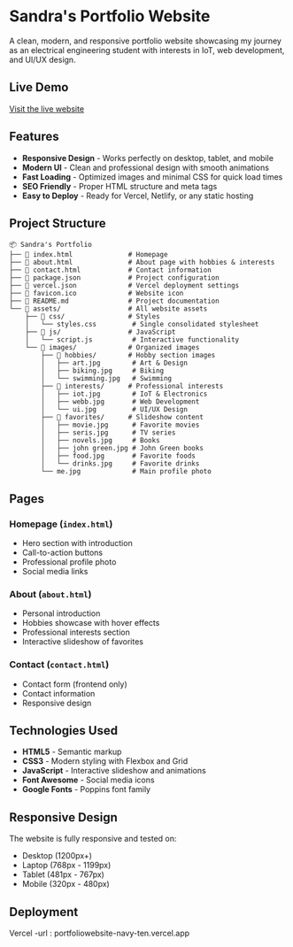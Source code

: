 #  Sandra's Portfolio Website

A clean, modern, and responsive portfolio website showcasing my journey as an electrical engineering student with interests in IoT, web development, and UI/UX design.
##  Live Demo

[Visit the live website](https://portfoliowebsite-navy-ten.vercel.app/)

##  Features

- **Responsive Design** - Works perfectly on desktop, tablet, and mobile
- **Modern UI** - Clean and professional design with smooth animations
- **Fast Loading** - Optimized images and minimal CSS for quick load times
- **SEO Friendly** - Proper HTML structure and meta tags
- **Easy to Deploy** - Ready for Vercel, Netlify, or any static hosting

##  Project Structure

```
📦 Sandra's Portfolio
├── 📄 index.html              # Homepage
├── 📄 about.html              # About page with hobbies & interests
├── 📄 contact.html            # Contact information
├── 📄 package.json            # Project configuration
├── 📄 vercel.json             # Vercel deployment settings
├── 📄 favicon.ico             # Website icon
├── 📄 README.md               # Project documentation
└── 📂 assets/                 # All website assets
    ├── 📂 css/                # Styles
    │   └── styles.css         # Single consolidated stylesheet
    ├── 📂 js/                 # JavaScript
    │   └── script.js          # Interactive functionality
    └── 📂 images/             # Organized images
        ├── 📂 hobbies/        # Hobby section images
        │   ├── art.jpg        # Art & Design
        │   ├── biking.jpg     # Biking
        │   └── swimming.jpg   # Swimming
        ├── 📂 interests/      # Professional interests
        │   ├── iot.jpg        # IoT & Electronics
        │   ├── webb.jpg       # Web Development
        │   └── ui.jpg         # UI/UX Design
        ├── 📂 favorites/      # Slideshow content
        │   ├── movie.jpg      # Favorite movies
        │   ├── seris.jpg      # TV series
        │   ├── novels.jpg     # Books
        │   ├── john green.jpg # John Green books
        │   ├── food.jpg       # Favorite foods
        │   └── drinks.jpg     # Favorite drinks
        └── me.jpg             # Main profile photo
```

##  Pages

### Homepage (`index.html`)

- Hero section with introduction
- Call-to-action buttons
- Professional profile photo
- Social media links

### About (`about.html`)

- Personal introduction
- Hobbies showcase with hover effects
- Professional interests section
- Interactive slideshow of favorites

### Contact (`contact.html`)

- Contact form (frontend only)
- Contact information
- Responsive design

##  Technologies Used

- **HTML5** - Semantic markup
- **CSS3** - Modern styling with Flexbox and Grid
- **JavaScript** - Interactive slideshow and animations
- **Font Awesome** - Social media icons
- **Google Fonts** - Poppins font family

##  Responsive Design

The website is fully responsive and tested on:

- Desktop (1200px+)
- Laptop (768px - 1199px)
- Tablet (481px - 767px)
- Mobile (320px - 480px)

##  Deployment

 Vercel 
 -url : portfoliowebsite-navy-ten.vercel.app


